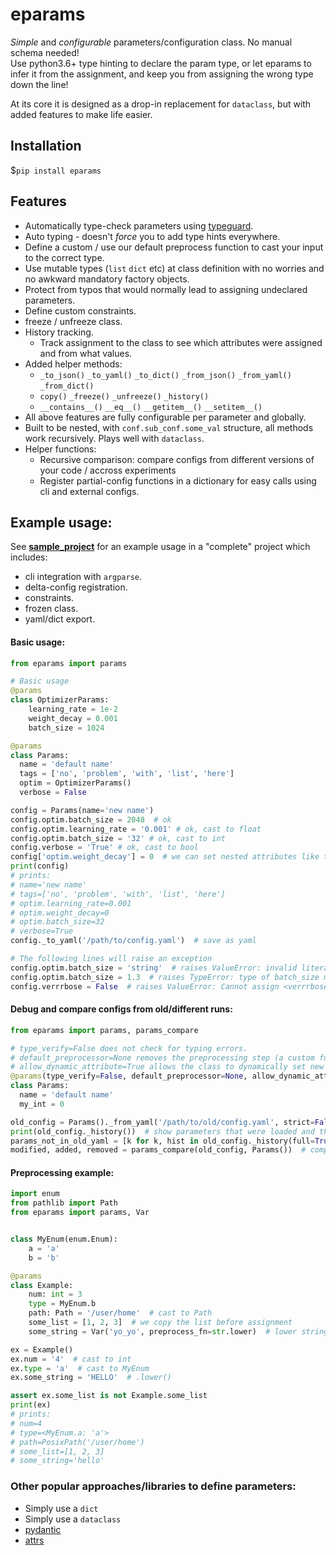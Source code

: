 # eparams
_Simple_ and _configurable_ parameters/configuration class. No manual schema needed!
<br/> Use python3.6+ type hinting to declare the param type, or let eparams to infer it from the assignment, and keep you from assigning the wrong type down the line!

At its core it is designed as a drop-in replacement for `dataclass`, but with added features to make life easier.

## Installation 
$`pip install eparams`

## Features
- Automatically type-check parameters using [typeguard](https://github.com/agronholm/typeguard).
- Auto typing - doesn't *force* you to add type hints everywhere.
- Define a custom / use our default preprocess function to cast your input to the correct type.
- Use mutable types (`list` `dict` etc) at class definition with no worries and no awkward mandatory factory objects.
- Protect from typos that would normally lead to assigning undeclared parameters.
- Define custom constraints.
- freeze / unfreeze class.
- History tracking.
  - Track assignment to the class to see which attributes were assigned and from what values.
- Added helper methods: 
  - `_to_json()` `_to_yaml()` `_to_dict()` `_from_json()` `_from_yaml()` `_from_dict()`
  - `copy()` `_freeze()` `_unfreeze()` `_history()`
  - `__contains__()` `__eq__()` `__getitem__()` `__setitem__()`
- All above features are fully configurable per parameter and globally.
- Built to be nested, with `conf.sub_conf.some_val` structure, all methods work recursively. Plays well with `dataclass`.
- Helper functions:
  - Recursive comparison: compare configs from different versions of your code / accross experiments
  - Register partial-config functions in a dictionary for easy calls using cli and external configs. 


## Example usage:
See **[sample_project](sample_project)** for an example usage in a "complete" project which includes:
- cli integration with `argparse`.
- delta-config registration.
- constraints.
- frozen class.
- yaml/dict export.

#### Basic usage:
```python
from eparams import params

# Basic usage
@params
class OptimizerParams:
    learning_rate = 1e-2
    weight_decay = 0.001
    batch_size = 1024

@params
class Params:
  name = 'default name'
  tags = ['no', 'problem', 'with', 'list', 'here']
  optim = OptimizerParams()
  verbose = False

config = Params(name='new name')
config.optim.batch_size = 2048  # ok
config.optim.learning_rate = '0.001' # ok, cast to float
config.optim.batch_size = '32' # ok, cast to int
config.verbose = 'True' # ok, cast to bool
config['optim.weight_decay'] = 0  # we can set nested attributes like this as-well
print(config)
# prints: 
# name='new name'
# tags=['no', 'problem', 'with', 'list', 'here']
# optim.learning_rate=0.001
# optim.weight_decay=0
# optim.batch_size=32
# verbose=True
config._to_yaml('/path/to/config.yaml')  # save as yaml

# The following lines will raise an exception
config.optim.batch_size = 'string'  # raises ValueError: invalid literal for int() with base 10: 'string'
config.optim.batch_size = 1.3  # raises TypeError: type of batch_size must be int; got float instead
config.verrrbose = False  # raises ValueError: Cannot assign <verrrbose> to class <<class '__main__.Params'>>, missing from class definition (allow_dynamic_attribute=False)
```

#### Debug and compare configs from old/different runs:
```python
from eparams import params, params_compare

# type_verify=False does not check for typing errors.
# default_preprocessor=None removes the preprocessing step (a custom function is also valid here)
# allow_dynamic_attribute=True allows the class to dynamically set new attributes.
@params(type_verify=False, default_preprocessor=None, allow_dynamic_attribute=True)
class Params:
  name = 'default name'
  my_int = 0

old_config = Params()._from_yaml('/path/to/old/config.yaml', strict=False)  # load some old config
print(old_config._history())  # show parameters that were loaded and their pre-loaded value
params_not_in_old_yaml = [k for k, hist in old_config._history(full=True).items() if not hist]
modified, added, removed = params_compare(old_config, Params())  # compare two versions of configs
```

#### Preprocessing example:
```python
import enum
from pathlib import Path
from eparams import params, Var


class MyEnum(enum.Enum):
    a = 'a'
    b = 'b'

@params
class Example:
    num: int = 3
    type = MyEnum.b
    path: Path = '/user/home'  # cast to Path
    some_list = [1, 2, 3]  # we copy the list before assignment
    some_string = Var('yo_yo', preprocess_fn=str.lower)  # lower string

ex = Example()
ex.num = '4'  # cast to int
ex.type = 'a'  # cast to MyEnum
ex.some_string = 'HELLO'  # .lower()

assert ex.some_list is not Example.some_list
print(ex)
# prints:
# num=4
# type=<MyEnum.a: 'a'>
# path=PosixPath('/user/home')
# some_list=[1, 2, 3]
# some_string='hello'
```

### Other popular approaches/libraries to define parameters:
- Simply use a `dict`
- Simply use a `dataclass`
- [pydantic](https://pydantic-docs.helpmanual.io/)
- [attrs](https://www.attrs.org/en/stable/index.html)




